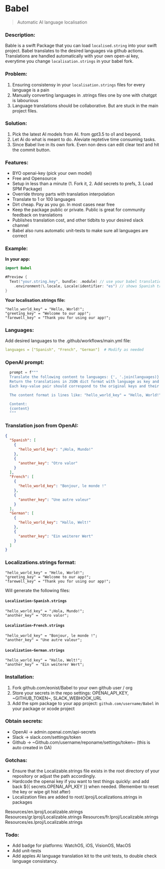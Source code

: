 # Babel

> Automatic AI language localisation

### Description:

Bable is a swift Package that you can load `localised.string` into your swift project. Babel translates to the desired languages via github actions. Translations are handled automatically with your own open-ai key, everytime you change `localisation.strings` in your babel fork.

### Problem: 

1. Ensuring consistensy in your `localisation.strings` files for every language is a pain
2. Manually converting languages in .strings files one by one with chatgpt is labourious
3. Language translations should be collaborative. But are stuck in the main project files. 

### Solution:

1. Pick the latest AI models from AI. from gpt3.5 to o1 and beyond. 
2. Let Ai do what is meant to do. Aleviate reptetive time consuming tasks.
3. Since Babel live in its own fork. Even non devs can edit clear text and hit the commit button. 

### Features:

- BYO openai-key (pick your own model)
- Free and Opensource
- Setup in less than a minute (1. Fork it, 2. Add secrets to prefs, 3. Load SPM Package)
- Override throny parts with translation interpolation
- Translate to 1 or 100 languages
- Dirt cheap. Pay as you go. In most cases near free
- Keep the package public or private. Public is great for community feedback on translations
- Publishes translation cost, and other tidbits to your desired slack channel
- Babel also runs automatic unit-tests to make sure all languages are correct

### Example:

**In your app:**
```swift
import Babel

#Preview {
  Text("your.string.key", bundle: .module) // use your babel translations
    .environment(\.locale, Locale(identifier: "es") // shows Spanish translation
}
```

**Your localisation.strings file:**
```
"hello_world_key" = "Hello, World!";
"greeting_key" = "Welcome to our app!";
"farewell_key" = "Thank you for using our app!";
```

### Languages:
Add desired languages to the .github/workflows/main.yml file:
```yml
languages = ["Spanish", "French", "German"]  # Modify as needed
```

### OpenAI prompt: 

```swift
  prompt = f"""
  Translate the following content to languages: {', '.join(languages)}.
  Return the translations in JSON dict format with language as key and value as an array of key-value pairs.
  Each key-value pair should correspond to the original keys and their translated values.

  The content format is lines like: "hello_world_key" = "Hello, World!";

  Content:
  {content}
  """
```

### Translation json from OpenAI:
```json
{
  "Spanish": [
    {
      "hello_world_key": "¡Hola, Mundo!"
    },
    {
      "another_key": "Otro valor"
    }
  ],
  "French": [
    {
      "hello_world_key": "Bonjour, le monde !"
    },
    {
      "another_key": "Une autre valeur"
    }
  ],
  "German": [
    {
      "hello_world_key": "Hallo, Welt!"
    },
    {
      "another_key": "Ein weiterer Wert"
    }
  ]
}
```

### Localizations.strings format: 

```
"hello_world_key" = "Hello, World!";
"greeting_key" = "Welcome to our app!";
"farewell_key" = "Thank you for using our app!";
```

Will generate the following files:

#### `Localization-Spanish.strings`

```plaintext:Localization-Spanish.strings
"hello_world_key" = "¡Hola, Mundo!";
"another_key" = "Otro valor";
```

#### `Localization-French.strings`

```plaintext:Localization-French.strings
"hello_world_key" = "Bonjour, le monde !";
"another_key" = "Une autre valeur";
```

#### `Localization-German.strings`

```plaintext:Localization-German.strings
"hello_world_key" = "Hallo, Welt!";
"another_key" = "Ein weiterer Wert";
```


### Installation:

1. Fork github.com/eonist/Babel to your own github user / org
2. Store your secrets in the repo settings: OPENAI_API_KEY, ~GITHUB_TOKEN~, SLACK_WEBHOOK_URL
3. Add the spm package to your app project: `github.com/username/Babel` in your package or xcode project

### Obtain secrets:

- OpenAI -> admin.openai.com/api-secrets
- Slack -> slack.com/settings/token
- Github -> ~Github.com/username/reponame/settings/token~ (this is auto created in GA)

### Gotchas: 

- Ensure that the Localizable.strings file exists in the root directory of your repository or adjust the path accordingly.
- Hardcode the openai key if you want to test things quickly: and add back ${{ secrets.OPENAI_API_KEY }} when needed. (Remember to reset the key or wipe git hist after)
- Localization files are added to root/.lproj/Localizations.strings in packages

Resources/en.lproj/Localizable.strings
Resources/gr.lproj/Localizable.strings
Resources/fr.lproj/Localizable.strings
Resources/es.lproj/Localizable.strings

### Todo: 

- Add badge for platforms: WatchOS, iOS, VisionOS, MacOS
- Add unit-tests
- Add apples AI language translation kit to the unit tests, to double check language consistancy.



